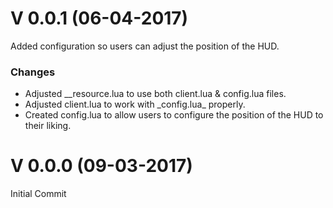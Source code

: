 <h1>V 0.0.1 (06-04-2017)</h1>
Added configuration so users can adjust the position of the HUD.
<h3>Changes</h3>
<ul>
  <li>Adjusted __resource.lua to use both client.lua & config.lua files. 
  <li>Adjusted client.lua to work with _config.lua_ properly.</li>
  <li>Created config.lua to allow users to configure the position of the HUD to their liking.</li>
</ul>

<h1>V 0.0.0 (09-03-2017)</h1>
Initial Commit
